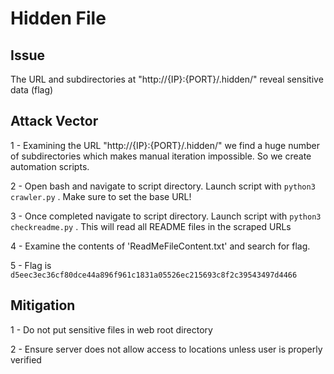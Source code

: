 # Hidden File

## Issue

The URL and subdirectories at "http://{IP}:{PORT}/.hidden/" reveal sensitive data (flag)


## Attack Vector

1 - Examining the URL "http://{IP}:{PORT}/.hidden/" we find a huge number of subdirectories which makes manual iteration impossible. So we create automation scripts.

2 - Open bash and navigate to script directory. Launch script with `python3 crawler.py` . Make sure to set the base URL!

3 - Once completed navigate to script directory. Launch script with `python3 checkreadme.py` . This will read all README files in the scraped URLs 

4 - Examine the contents of 'ReadMeFileContent.txt' and search for flag.

5 - Flag is `d5eec3ec36cf80dce44a896f961c1831a05526ec215693c8f2c39543497d4466`


## Mitigation

1 - Do not put sensitive files in web root directory

2 - Ensure server does not allow access to locations unless user is properly verified
